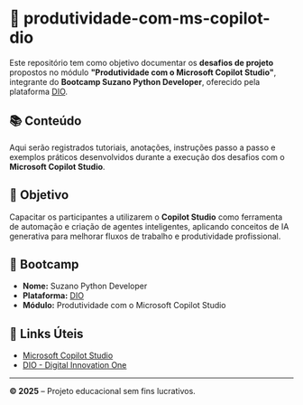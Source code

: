# 📘 produtividade-com-ms-copilot-dio

Este repositório tem como objetivo documentar os **desafios de projeto** propostos no módulo **"Produtividade com o Microsoft Copilot Studio"**, integrante do **Bootcamp Suzano Python Developer**, oferecido pela plataforma [DIO](https://www.dio.me).

## 📚 Conteúdo

Aqui serão registrados tutoriais, anotações, instruções passo a passo e exemplos práticos desenvolvidos durante a execução dos desafios com o **Microsoft Copilot Studio**.

## 🎯 Objetivo

Capacitar os participantes a utilizarem o **Copilot Studio** como ferramenta de automação e criação de agentes inteligentes, aplicando conceitos de IA generativa para melhorar fluxos de trabalho e produtividade profissional.

## 🚀 Bootcamp

- **Nome:** Suzano Python Developer
- **Plataforma:** [DIO](https://www.dio.me)
- **Módulo:** Produtividade com o Microsoft Copilot Studio

## 📎 Links Úteis

- [Microsoft Copilot Studio](https://copilotstudio.microsoft.com)
- [DIO - Digital Innovation One](https://www.dio.me)

---

**© 2025** – Projeto educacional sem fins lucrativos.
